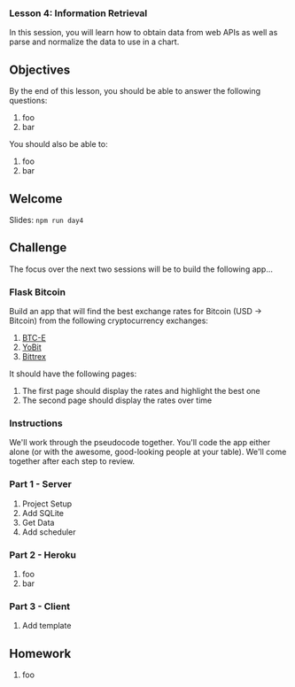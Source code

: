 ### Lesson 4: Information Retrieval

In this session, you will learn how to obtain data from web APIs as well as parse and normalize the data to use in a chart.

## Objectives

By the end of this lesson, you should be able to answer the following questions:

1. foo
1. bar

You should also be able to:

1. foo
1. bar

## Welcome

Slides: `npm run day4`

## Challenge

The focus over the next two sessions will be to build the following app...

### Flask Bitcoin

Build an app that will find the best exchange rates for Bitcoin (USD -> Bitcoin)  from the following cryptocurrency exchanges:

1. [BTC-E](https://btc-e.com/)
1. [YoBit](https://yobit.net/)
1. [Bittrex](https://bittrex.com/)

It should have the following pages:

1. The first page should display the rates and highlight the best one
1. The second page should display the rates over time

### Instructions

We'll work through the pseudocode together. You'll code the app either alone (or with the awesome, good-looking people at your table). We'll come together after each step to review.

### Part 1 - Server

1. Project Setup
1. Add SQLite
1. Get Data
1. Add scheduler

### Part 2 - Heroku

1. foo
1. bar

### Part 3 - Client

1. Add template

## Homework

1. foo
